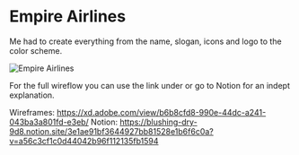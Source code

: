 # Empire Airlines

Me had to create everything from the name, slogan, icons and logo to the color scheme.

![Empire Airlines](https://user-images.githubusercontent.com/57445093/198977344-d2e1500e-43f8-47e4-97a3-17b41f08e359.png)

For the full wireflow you can use the link under or go to Notion for an indept explanation.

Wireframes: https://xd.adobe.com/view/b6b8cfd8-990e-44dc-a241-043ba3a801fd-e3eb/
Notion: https://blushing-dry-9d8.notion.site/3e1ae91bf3644927bb81528e1b6f6c0a?v=a56c3cf1c0d44042b96f112135fb1594
